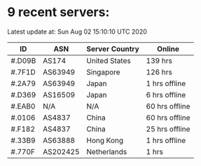 # 9 recent servers:

Latest update at: Sun Aug 02 15:10:10 UTC 2020

| ID | ASN | Server Country | Online |
| -- | --- | -------------- | ------ |
| #.D09B | AS174 | United States | 139 hrs |
| #.7F1D | AS63949 | Singapore | 126 hrs |
| #.2A79 | AS63949 | Japan | 1 hrs offline |
| #.D369 | AS16509 | Japan | 6 hrs offline |
| #.EAB0 | N/A | N/A | 60 hrs offline |
| #.0106 | AS4837 | China | 60 hrs offline |
| #.F182 | AS4837 | China | 25 hrs offline |
| #.33B9 | AS63888 | Hong Kong | 1 hrs offline |
| #.770F | AS202425 | Netherlands | 1 hrs |

